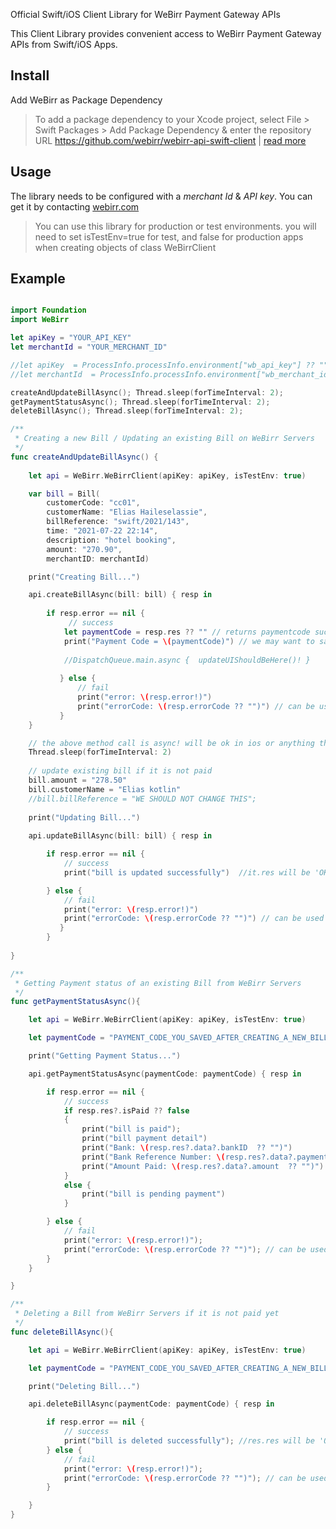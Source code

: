 Official Swift/iOS Client Library for WeBirr Payment Gateway APIs

This Client Library provides convenient access to WeBirr Payment Gateway APIs from Swift/iOS Apps.

## Install

Add WeBirr as Package Dependency

>To add a package dependency to your Xcode project, select 
File > Swift Packages > Add Package Dependency & enter the repository URL
https://github.com/webirr/webirr-api-swift-client     |    [read more](https://developer.apple.com/documentation/swift_packages/adding_package_dependencies_to_your_app)

## Usage

The library needs to be configured with a *merchant Id* & *API key*. You can get it by contacting [webirr.com](https://webirr.com)

> You can use this library for production or test environments. you will need to set isTestEnv=true for test, and false for production apps when creating objects of class WeBirrClient

## Example

```swift

import Foundation
import WeBirr

let apiKey = "YOUR_API_KEY"
let merchantId = "YOUR_MERCHANT_ID"

//let apiKey  = ProcessInfo.processInfo.environment["wb_api_key"] ?? ""
//let merchantId  = ProcessInfo.processInfo.environment["wb_merchant_id"] ?? ""

createAndUpdateBillAsync(); Thread.sleep(forTimeInterval: 2);
getPaymentStatusAsync(); Thread.sleep(forTimeInterval: 2);
deleteBillAsync(); Thread.sleep(forTimeInterval: 2);

/**
 * Creating a new Bill / Updating an existing Bill on WeBirr Servers
 */
func createAndUpdateBillAsync() {
    
    let api = WeBirr.WeBirrClient(apiKey: apiKey, isTestEnv: true)

    var bill = Bill(
        customerCode: "cc01",
        customerName: "Elias Haileselassie",
        billReference: "swift/2021/143",
        time: "2021-07-22 22:14",
        description: "hotel booking",
        amount: "270.90",
        merchantID: merchantId)

    print("Creating Bill...")

    api.createBillAsync(bill: bill) { resp in
    
        if resp.error == nil {
             // success
            let paymentCode = resp.res ?? "" // returns paymentcode such as 429 723 975
            print("Payment Code = \(paymentCode)") // we may want to save payment code in local db.
            
            //DispatchQueue.main.async {  updateUIShouldBeHere()! }
            
           } else {
               // fail
               print("error: \(resp.error!)")
               print("errorCode: \(resp.errorCode ?? "")") // can be used to handle specific busines error such as ERROR_INVLAID_INPUT_DUP_REF
           }
    }

    // the above method call is async! will be ok in ios or anything that has ui runloop!
    Thread.sleep(forTimeInterval: 2)
    
    // update existing bill if it is not paid
    bill.amount = "278.50"
    bill.customerName = "Elias kotlin"
    //bill.billReference = "WE SHOULD NOT CHANGE THIS";
    
    print("Updating Bill...")
    
    api.updateBillAsync(bill: bill) { resp in

        if resp.error == nil {
            // success
            print("bill is updated successfully")  //it.res will be 'OK'  no need to check here!

        } else {
            // fail
            print("error: \(resp.error!)")
            print("errorCode: \(resp.errorCode ?? "")") // can be used to handle specific busines error such as ERROR_INVLAID_INPUT
           }
        }
    
}

/**
 * Getting Payment status of an existing Bill from WeBirr Servers
 */
func getPaymentStatusAsync(){

    let api = WeBirr.WeBirrClient(apiKey: apiKey, isTestEnv: true)

    let paymentCode = "PAYMENT_CODE_YOU_SAVED_AFTER_CREATING_A_NEW_BILL" // such as '141 263 782';

    print("Getting Payment Status...")

    api.getPaymentStatusAsync(paymentCode: paymentCode) { resp in

        if resp.error == nil {
            // success
            if resp.res?.isPaid ?? false
            {
                print("bill is paid");
                print("bill payment detail")
                print("Bank: \(resp.res?.data?.bankID  ?? "")")
                print("Bank Reference Number: \(resp.res?.data?.paymentReference  ?? "")")
                print("Amount Paid: \(resp.res?.data?.amount  ?? "")")
            }
            else {
                print("bill is pending payment")
            }

        } else {
            // fail
            print("error: \(resp.error!)");
            print("errorCode: \(resp.errorCode ?? "")"); // can be used to handle specific busines error such as ERROR_INVLAID_INPUT
        }
    }

}

/**
 * Deleting a Bill from WeBirr Servers if it is not paid yet
 */
func deleteBillAsync(){

    let api = WeBirr.WeBirrClient(apiKey: apiKey, isTestEnv: true)

    let paymentCode = "PAYMENT_CODE_YOU_SAVED_AFTER_CREATING_A_NEW_BILL" // suchas as '141 263 782';

    print("Deleting Bill...")

    api.deleteBillAsync(paymentCode: paymentCode) { resp in

        if resp.error == nil {
            // success
            print("bill is deleted successfully"); //res.res will be 'OK'  no need to check here!
        } else {
            // fail
            print("error: \(resp.error!)");
            print("errorCode: \(resp.errorCode ?? "")"); // can be used to handle specific busines error such as ERROR_INVLAID_INPUT
        }

    }
}

```
